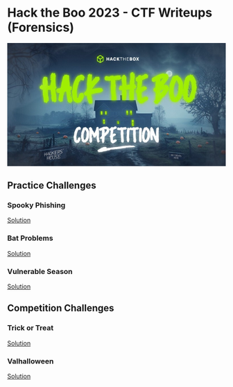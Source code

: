 # Hack the Boo 2023 - CTF Writeups (Forensics)

<p align='center'>
  <img src='images/htbpic.jpg' alt="HTB">
</p>

## Practice Challenges
### Spooky Phishing
[Solution](Spooky%20Phishing)

### Bat Problems
[Solution](Bat%20Problems)

### Vulnerable Season
[Solution](Vulnerable%20Season)

## Competition Challenges 
### Trick or Treat
[Solution](Trick%20or%20Treat)

### Valhalloween
[Solution](Valhalloween)
